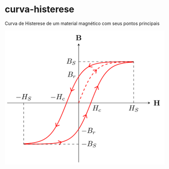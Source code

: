 # curva-histerese
Curva de Histerese de um material magnético com seus pontos principais

![Curva de Histerese](https://github.com/fbaldner/curva-histerese/blob/master/histerese.png)
